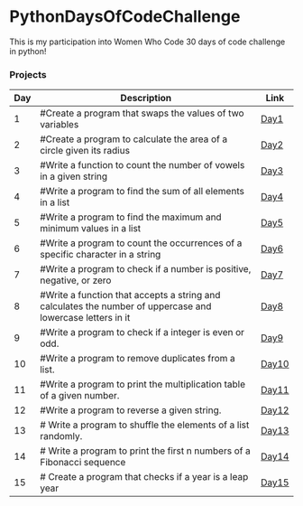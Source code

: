 # PythonDaysOfCodeChallenge

This is my participation into Women Who Code 30 days of code challenge in python!

### Projects

| Day | Description                                                                                                | Link                                                                                                                  |
| --- | ---------------------------------------------------------------------------------------------------------- | --------------------------------------------------------------------------------------------------------------------- |
| 1   | #Create a program that swaps the values of two variables                                                   | <a href="https://github.com/asmaaHamdym/PythonDaysOfCodeChallenge/blob/main/01-swap.py">Day1</a>                      |
| 2   | #Create a program to calculate the area of a circle given its radius                                       | <a href="https://github.com/asmaaHamdym/PythonDaysOfCodeChallenge/blob/main/02-areaOfCircle.py">Day2</a>              |
| 3   | #Write a function to count the number of vowels in a given string                                          | <a href="https://github.com/asmaaHamdym/PythonDaysOfCodeChallenge/blob/main/03-noOfVowels.py">Day3<a>                 |
| 4   | #Write a program to find the sum of all elements in a list                                                 | <a href="https://github.com/asmaaHamdym/PythonDaysOfCodeChallenge/blob/main/04-listSum.py">Day4<a>                    |
| 5   | #Write a program to find the maximum and minimum values in a list                                          | <a href="https://github.com/asmaaHamdym/PythonDaysOfCodeChallenge/blob/main/05-maxAndMin.py">Day5<a>                  |
| 6   | #Write a program to count the occurrences of a specific character in a string                              | <a href="https://github.com/asmaaHamdym/PythonDaysOfCodeChallenge/blob/main/06-countOccurrences.py">Day6<a>           |
| 7   | #Write a program to check if a number is positive, negative, or zero                                       | <a href="https://github.com/asmaaHamdym/PythonDaysOfCodeChallenge/blob/main/07-positiveOrNegative.py">Day7<a>         |
| 8   | #Write a function that accepts a string and calculates the number of uppercase and lowercase letters in it | <a href="https://github.com/asmaaHamdym/PythonDaysOfCodeChallenge/blob/main/08-noOfUppercaseLowercase.py">Day8<a>     |
| 9   | #Write a program to check if a integer is even or odd.                                                     | <a href="https://github.com/asmaaHamdym/PythonDaysOfCodeChallenge/blob/main/09-oddOrEven.py">Day9<a>                  |
| 10  | #Write a program to remove duplicates from a list.                                                         | <a href="https://github.com/asmaaHamdym/PythonDaysOfCodeChallenge/blob/main/10-removeDuplictes.py">Day10<a>           |
| 11  | #Write a program to print the multiplication table of a given number.                                      | <a href="https://github.com/asmaaHamdym/PythonDaysOfCodeChallenge/blob/main/11-numberMultiplicationTable.py">Day11<a> |
| 12  | #Write a program to reverse a given string.                                                                | <a href="https://github.com/asmaaHamdym/PythonDaysOfCodeChallenge/blob/main/12-reverseString.py">Day12<a>             |
| 13  | # Write a program to shuffle the elements of a list randomly.                                              | <a href="https://github.com/asmaaHamdym/PythonDaysOfCodeChallenge/blob/main/13-shuffleList.py">Day13<a>               |
| 14  | # Write a program to print the first n numbers of a Fibonacci sequence                                     | <a href="https://github.com/asmaaHamdym/PythonDaysOfCodeChallenge/blob/main/14-FibonacciSequence.py">Day14<a>         |
| 15  | # Create a program that checks if a year is a leap year                                                    | <a href="https://github.com/asmaaHamdym/PythonDaysOfCodeChallenge/blob/main/15-leapYear.py">Day15<a>                  |
